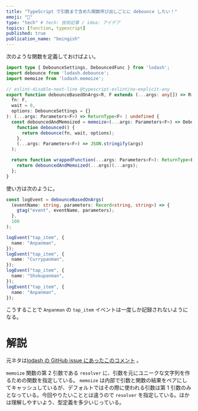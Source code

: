 ```yaml
---
title: "TypeScript で引数まで含めた関数呼び出しごとに debounce したい！"
emoji: "🏈"
type: "tech" # tech: 技術記事 / idea: アイデア
topics: [function, typescript]
published: true
publication_name: "beingish"
---
```


次のような関数を定義しておけばよい。

```typescript:debounceBasedOnArgs.ts
import type { DebounceSettings, DebouncedFunc } from 'lodash';
import debounce from 'lodash.debounce';
import memoize from 'lodash.memoize';

// eslint-disable-next-line @typescript-eslint/no-explicit-any
export function debounceBasedOnArgs<R, F extends (...args: any[]) => R>(
  fn: F,
  wait = 0,
  options: DebounceSettings = {}
): (...args: Parameters<F>) => ReturnType<F> | undefined {
  const debouncedAndMemoized = memoize<(...args: Parameters<F>) => DebouncedFunc<F>>(
    function debounced() {
      return debounce(fn, wait, options);
    },
    (...args: Parameters<F>) => JSON.stringify(args)
  );

  return function wrappedFunction(...args: Parameters<F>): ReturnType<F> | undefined {
    return debouncedAndMemoized(...args)(...args);
  };
}
```

使い方は次のように。

```typescript
const logEvent = debounceBasedOnArgs(
  (eventName: string, parameters: Record<string, string>) => {
    gtag("event", eventName, parameters);
  },
  100
);

logEvent("tap_item", {
  name: "Anpanman",
});
logEvent("tap_item", {
  name: "Currypanman",
});
logEvent("tap_item", {
  name: "Shokupanman",
});
logEvent("tap_item", {
  name: "Anpanman",
});
```

こうすることで `Anpanman` の `tap_item` イベントは一度しか記録されないようになる。

# 解説

元ネタは[lodash の GitHub issue にあったこのコメント](https://github.com/lodash/lodash/issues/2403#issuecomment-1706130395) 。

`memoize` 関数の第 2 引数である `resolver` に、引数を元にユニークな文字列を作るための関数を指定している。 `memoize` は内部で引数と関数の結果をペアにしてキャッシュしているが、デフォルトではその際に使われる引数は第 1 引数のみとなっている。今回やりたいこととは違うので `resolver` を指定している。ほかは理解しやすいよう、型定義を多少いじっている。
